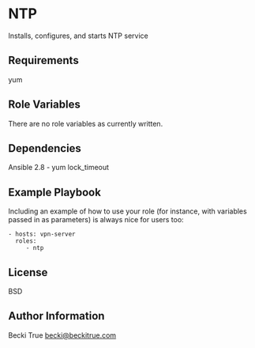 NTP
=========

Installs, configures, and starts NTP service

Requirements
------------

yum

Role Variables
--------------

There are no role variables as currently written.

Dependencies
------------

Ansible 2.8 - yum lock_timeout

Example Playbook
----------------

Including an example of how to use your role (for instance, with variables passed in as parameters) is always nice for users too:

    - hosts: vpn-server
      roles:
         - ntp

License
-------

BSD

Author Information
------------------

Becki True
becki@beckitrue.com
